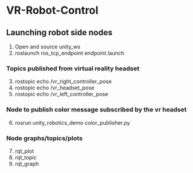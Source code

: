 # VR-Robot-Control
## Launching robot side nodes
1. Open and source unity_ws
2. roslaunch ros_tcp_endpoint endpoint.launch
### Topics published from virtual reality headset
3. rostopic echo /vr_right_controller_pose
4. rostopic echo /vr_headset_pose 
5. rostopic echo /vr_left_controller_pose 
### Node to publish color message subscribed by the vr headset
6. rosrun unity_robotics_demo color_publisher.py 
### Node graphs/topics/plots
7. rqt_plot 
8. rqt_topic 
9. rqt_graph
